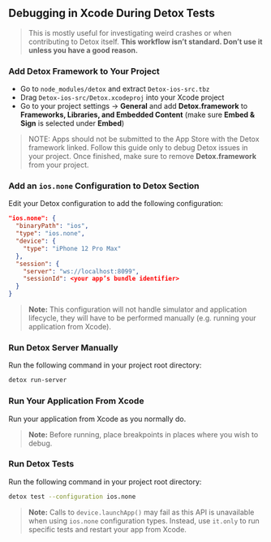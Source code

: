 ## Debugging in Xcode During Detox Tests

> This is mostly useful for investigating weird crashes or when contributing to Detox itself. **This workflow isn’t standard. Don’t use it unless you have a good reason.**

### Add Detox Framework to Your Project

- Go to `node_modules/detox` and extract `Detox-ios-src.tbz`
- Drag `Detox-ios-src/Detox.xcodeproj` into your Xcode project
- Go to your project settings -> **General** and add **Detox.framework** to **Frameworks, Libraries, and Embedded Content** (make sure **Embed & Sign** is selected under **Embed**)

> NOTE: Apps should not be submitted to the App Store with the Detox framework linked. Follow this guide only to debug Detox issues in your project. Once finished, make sure to remove **Detox.framework** from your project.

### Add an `ios.none` Configuration to Detox Section

Edit your Detox configuration to add the following configuration:

```json
"ios.none": {
  "binaryPath": "ios",
  "type": "ios.none",
  "device": {
    "type": "iPhone 12 Pro Max"
  },
  "session": {
    "server": "ws://localhost:8099",
    "sessionId": <your app’s bundle identifier>
  }
}
```

> **Note:** This configuration will not handle simulator and application lifecycle, they will have to be performed manually (e.g. running your application from Xcode).

### Run Detox Server Manually

Run the following command in your project root directory:

```sh
detox run-server
```

### Run Your Application From Xcode

Run your application from Xcode as you normally do.

> **Note:** Before running, place breakpoints in places where you wish to debug.

### Run Detox Tests

Run the following command in your project root directory:

```sh
detox test --configuration ios.none
```

> **Note:** Calls to `device.launchApp()` may fail as this API is unavailable when using `ios.none` configuration types. Instead, use `it.only` to run specific tests and restart your app from Xcode.
